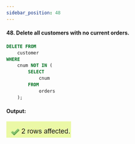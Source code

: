 ```yaml
---
sidebar_position: 48
---
```


#### 48. Delete all customers with no current orders.

```sql
DELETE FROM
    customer
WHERE
    cnum NOT IN (
        SELECT
            cnum
        FROM
            orders
    );
```

#### Output:

![d](outputs\48.jpg)
